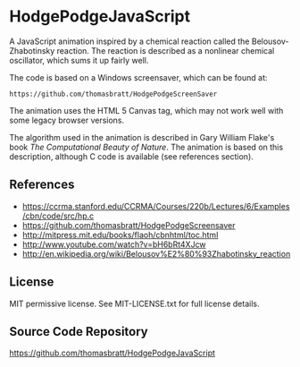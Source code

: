 HodgePodgeJavaScript
====================

A JavaScript animation inspired by a chemical reaction called the 
Belousov-Zhabotinsky reaction. The reaction is described as a nonlinear
chemical oscillator, which sums it up fairly well.

The code is based on a Windows screensaver, which can be found at:

    https://github.com/thomasbratt/HodgePodgeScreenSaver
    
The animation uses the HTML 5 Canvas tag, which may not work well with
some legacy browser versions.

The algorithm used in the animation is described in Gary William Flake's
book *The Computational Beauty of Nature*. The animation is based on
this description, although C code is available (see references section).

References
----------

* https://ccrma.stanford.edu/CCRMA/Courses/220b/Lectures/6/Examples/cbn/code/src/hp.c
* https://github.com/thomasbratt/HodgePodgeScreensaver
* http://mitpress.mit.edu/books/flaoh/cbnhtml/toc.html
* http://www.youtube.com/watch?v=bH6bRt4XJcw
* http://en.wikipedia.org/wiki/Belousov%E2%80%93Zhabotinsky_reaction

License
-------

MIT permissive license. See MIT-LICENSE.txt for full license details.     
     
Source Code Repository
----------------------
 
https://github.com/thomasbratt/HodgePodgeJavaScript
